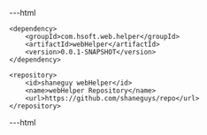 ---html

	<dependency>
		<groupId>com.hsoft.web.helper</groupId>
		<artifactId>webHelper</artifactId>
		<version>0.0.1-SNAPSHOT</version>
	</dependency>

	<repository>
		<id>shaneguy webHelper</id>
		<name>webHelper Repository</name>
		<url>https://github.com/shaneguys/repo</url>
	</repository>
	
---html